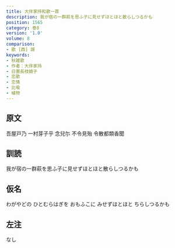 ```yaml
---
title: 大伴家持和歌一首
description: 我が宿の一群萩を思ふ子に見せずほとほと散らしつるかも
position: 1565
category: 巻8
version: '1.0'
volume: 8
comparison:
- 歌 [西] 謌
keywords:
- 秋雑歌
- 作者：大伴家持
- 日置長枝娘子
- 恋歌
- 恋情
- 比喩
- 植物
---
```


## 原文

吾屋戸乃 一村芽子乎 念兒尓 不令見殆 令散都類香聞

## 訓読

我が宿の一群萩を思ふ子に見せずほとほと散らしつるかも

## 仮名

わがやどの ひとむらはぎを おもふこに みせずほとほと ちらしつるかも

## 左注

なし
